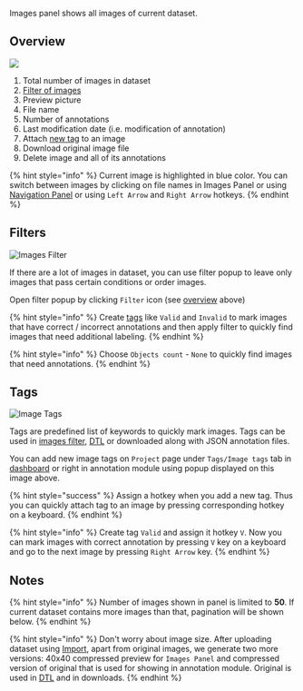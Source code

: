 Images panel shows all images of current dataset.

## Overview

![](../../assets/legacy/annotation/images.png)

1. Total number of images in dataset
2. [Filter of images](#filters)
3. Preview picture
4. File name
5. Number of annotations
6. Last modification date (i.e. modification of annotation)
7. Attach [new tag](#tags) to an image
8. Download original image file
9. Delete image and all of its annotations

{% hint style="info" %}
Current image is highlighted in blue color. You can switch between images by clicking on file names in Images Panel or using [Navigation Panel](navigation.md) or using `Left Arrow` and `Right Arrow` hotkeys.
{% endhint %}

## Filters

![Images Filter](../../assets/legacy/annotation/images-filter.png)

If there are a lot of images in dataset, you can use filter popup to leave only images that pass certain conditions or order images.

Open filter popup by clicking `Filter` icon (see [overview](#overview) above)

{% hint style="info" %}
Create [tags](#tags) like `Valid` and `Invalid` to mark images that have correct / incorrect annotations and then apply filter to quickly find images that need additional labeling.
{% endhint %}

{% hint style="info" %}
Choose `Objects count` - `None` to quickly find images that need annotations.
{% endhint %}

## Tags

![Image Tags](../../assets/legacy/annotation/image-tags.png)

Tags are predefined list of keywords to quickly mark images. Tags can be used in [images filter](#filters), [DTL](../../data-manipulation/dtl/index.md) or downloaded along with JSON annotation files.

You can add new image tags on `Project` page under `Tags/Image tags` tab in [dashboard](../../data-organization/projects.md) or right in annotation module using popup displayed on this image above.

{% hint style="success" %}
Assign a hotkey when you add a new tag. Thus you can quickly attach tag to an image by pressing corresponding hotkey on a keyboard.
{% endhint %}

{% hint style="info" %}
Create tag `Valid` and assign it hotkey `V`. Now you can mark images with correct annotation by pressing `V` key on a keyboard and go to the next image by pressing `Right Arrow` key.
{% endhint %}

## Notes

{% hint style="info" %}
Number of images shown in panel is limited to **50**. If current dataset contains more images than that, pagination will be shown below.
{% endhint %}

{% hint style="info" %}
Don't worry about image size. After uploading dataset using [Import](../../data-organization/import-export.md), apart from original images, we generate two more versions: 40x40 compressed preview for `Images Panel` and compressed version of original that is used for showing in annotation module. Original is used in [DTL](../../data-manipulation/dtl/index.md) and in downloads.
{% endhint %}
